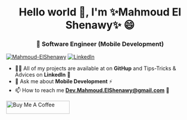 <h1 align="center">Hello world 👋, I'm ✨Mahmoud El Shenawy✨ 😄</h1>
<h3 align="center">🌱 Software Engineer (Mobile Development)</h3>

<a href="https://github.com/Mahmoud-ElShenawy" target="_blank"><img src="https://komarev.com/ghpvc/?username=Mahmoud-ElShenawy&label=Profile%20views&color=0e75b6&style=flat" alt="Mahmoud-ElShenawy"></a>
<a href="https://www.linkedin.com/in/dev-mahmoud-elshenawy" target="_blank"><img src="https://img.shields.io/badge/LinkedIn-Mahmoud%20El%20Shenawy-blue" alt="LinkedIn"></a>

- 👨‍💻 All of my projects are available at on **GitHup** and Tips-Tricks & Advices on **LinkedIn** 👯
- 💬 Ask me about **Mobile Development** ⚡
- 📫 How to reach me **Dev.Mahmoud.ElShenawy@gmail.com** 🔭

<a href="https://www.buymeacoffee.com/m.elshenawy" target="_blank"><img src="https://cdn.buymeacoffee.com/buttons/default-orange.png" alt="Buy Me A Coffee" height="35" width="170"> </a>
